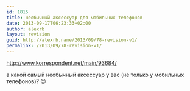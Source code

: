 ```yaml
---
id: 1815
title: необычный аксессуар для мобильных телефонов
date: 2013-09-17T06:23:33+02:00
author: alexrb
layout: revision
guid: http://alexrb.name/2013/09/78-revision-v1/
permalink: /2013/09/78-revision-v1/
---
```

http://www.korrespondent.net/main/93684/

а какой самый необычный аксессуар у вас (не только у мобильных телефонов)? 😉